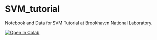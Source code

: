 # SVM_tutorial

Notebook and Data for SVM Tutorial at Brookhaven National Laboratory.

[![Open In Colab](https://colab.research.google.com/assets/colab-badge.svg)]([https://colab.research.google.com/github/JackieLee23/KNN-Tutorial/blob/main/KNN_tutorial.ipynb](https://colab.research.google.com/github/JackieLee23/KNN-Tutorial/blob/main/KNN_tutorial.ipynb))
